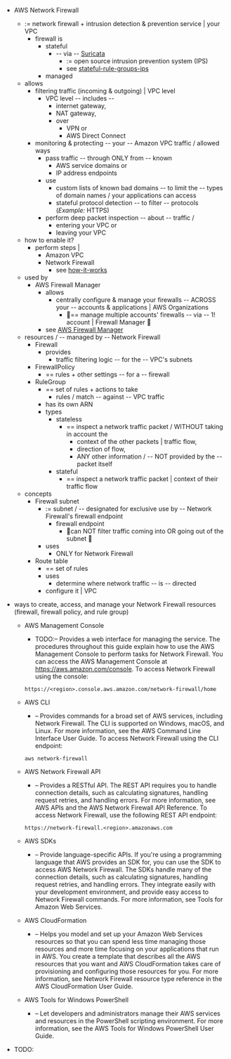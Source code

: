 * AWS Network Firewall
  * := network firewall + intrusion detection & prevention service | your VPC
    * firewall is
      * stateful
        * -- via -- [Suricata](https://suricata.io/)
          * := open source intrusion prevention system (IPS)
          * see [stateful-rule-groups-ips](stateful-rule-groups-ips.md)
      * managed
  * allows
    * filtering traffic (incoming & outgoing) | VPC level
      * VPC level -- includes -- 
        * internet gateway,
        * NAT gateway,
        * over
          * VPN or
          * AWS Direct Connect
    * monitoring & protecting -- your -- Amazon VPC traffic / allowed ways
      * pass traffic -- through ONLY from -- known
        * AWS service domains or
        * IP address endpoints
      * use
        * custom lists of known bad domains -- to limit the -- types of domain names / your applications can access
        * stateful protocol detection -- to filter -- protocols (_Example:_ HTTPS) 
      * perform deep packet inspection -- about -- traffic /
        * entering your VPC or
        * leaving your VPC
  * how to enable it?
    * perform steps |
      * Amazon VPC
      * Network Firewall
        * see [how-it-works](how-it-works.md)
  * used by
    * AWS Firewall Manager
      * allows
        * centrally configure & manage your firewalls -- ACROSS your -- accounts & applications | AWS Organizations
          * 👀== manage multiple accounts' firewalls -- via -- 1! account | Firewall Manager 👀 
      * see [AWS Firewall Manager](https://docs.aws.amazon.com/waf/latest/developerguide/fms-chapter.html) 
  * resources / -- managed by -- Network Firewall
    * Firewall
      * provides
        * traffic filtering logic -- for the -- VPC's subnets
    * FirewallPolicy
      * == rules + other settings -- for a -- firewall
    * RuleGroup
      * == set of rules + actions to take  
        * rules / match -- against -- VPC traffic
      * has its own ARN
      * types
        * stateless
          * == inspect a network traffic packet / WITHOUT taking in account the
            * context of the other packets | traffic flow,
            * direction of flow,
            * ANY other information / -- NOT provided by the -- packet itself
        * stateful
          * == inspect a network traffic packet | context of their traffic flow
  * concepts
    * Firewall subnet
      * := subnet / -- designated for exclusive use by -- Network Firewall's firewall endpoint
        * firewall endpoint
          * 👀can NOT filter traffic coming into OR going out of the subnet 👀 
      * uses
        * ONLY for Network Firewall
    * Route table
      * == set of rules
      * uses
        * determine where network traffic -- is -- directed
      * configure it | VPC

* ways to create, access, and manage your Network Firewall resources (firewall, firewall policy, and rule group)
  * AWS Management Console
    * TODO:– Provides a web interface for managing the service. The procedures throughout this guide explain how to use the AWS Management Console to perform tasks for Network Firewall. You can access the AWS Management Console at https://aws.amazon.com/console. To access Network Firewall using the console:
  
    ```
    https://<region>.console.aws.amazon.com/network-firewall/home
    ```
  * AWS CLI
    * – Provides commands for a broad set of AWS services, including Network Firewall. The CLI is supported on Windows, macOS, and Linux. For more information, see the AWS Command Line Interface User Guide. To access Network Firewall using the CLI endpoint:
  
    ```
    aws network-firewall
    ```
  * AWS Network Firewall API
    * – Provides a RESTful API. The REST API requires you to handle connection details, such as calculating signatures, handling request retries, and handling errors. For more information, see AWS APIs and the AWS Network Firewall API Reference. To access Network Firewall, use the following REST API endpoint:
  
    ```
    https://network-firewall.<region>.amazonaws.com
    ```
  * AWS SDKs
    * – Provide language-specific APIs. If you're using a programming language that AWS provides an SDK for, you can use the SDK to access AWS Network Firewall. The SDKs handle many of the connection details, such as calculating signatures, handling request retries, and handling errors. They integrate easily with your development environment, and provide easy access to Network Firewall commands. For more information, see Tools for Amazon Web Services.
  
  * AWS CloudFormation
    * – Helps you model and set up your Amazon Web Services resources so that you can spend less time managing those resources and more time focusing on your applications that run in AWS. You create a template that describes all the AWS resources that you want and AWS CloudFormation takes care of provisioning and configuring those resources for you. For more information, see Network Firewall resource type reference in the AWS CloudFormation User Guide.
  
  * AWS Tools for Windows PowerShell
    * – Let developers and administrators manage their AWS services and resources in the PowerShell scripting environment. For more information, see the AWS Tools for Windows PowerShell User Guide.

* TODO: